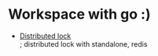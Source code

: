 # Workspace with go :)  

- <a href="distributedlock">Distributed lock</a>  
; distributed lock with standalone, redis  

